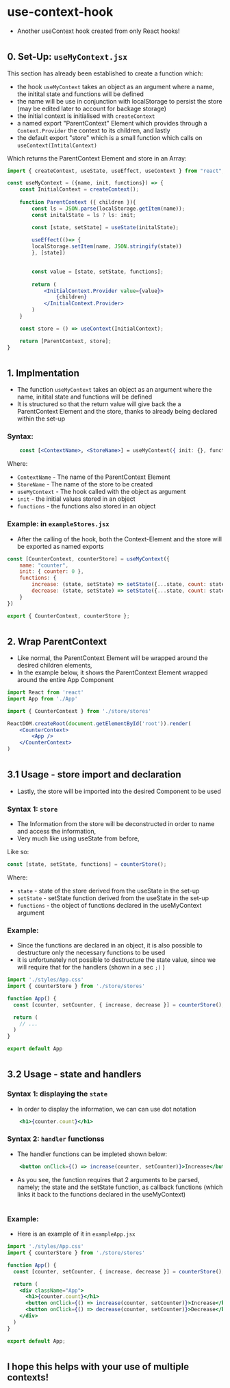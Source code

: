 # use-context-hook
 - Another useContext hook created from only React hooks!

#

## 0. Set-Up: `useMyContext.jsx` 
This section has already been established to create a function which:
 - the hook `useMyContext` takes an object as an argument where a name, the initital state and functions will be defined
 - the name will be use in conjunction with localStorage to persist the store (may be edited later to account for backage storage)
 - the initial context is initialised with `createContext`
 - a named export "ParentContext" Element which provides through a `Context.Provider` the context to its children, and lastly
 - the default export "store" which is a small function which calls on `useContext(IntitalContext)`

Which returns the ParentContext Element and store in an Array:
```jsx
import { createContext, useState, useEffect, useContext } from "react";

const useMyContext = ({name, init, functions}) => {
    const InitialContext = createContext();
    
    function ParentContext ({ children }){
        const ls = JSON.parse(localStorage.getItem(name));
        const initalState = ls ? ls: init;

        const [state, setState] = useState(initalState);
        
        useEffect(()=> {
        localStorage.setItem(name, JSON.stringify(state))
        }, [state])

        
        const value = [state, setState, functions];
        
        return (
            <InitialContext.Provider value={value}>
                {children}
            </InitialContext.Provider>
        )
    }

    const store = () => useContext(InitialContext);

    return [ParentContext, store];
}
```

#

## 1. Implmentation
 - The function `useMyContext` takes an object as an argument where the name, initital state and functions will be defined
 - It is structured so that the return value will give back the a ParentContext Element and the store, thanks to already being declared within the set-up

### Syntax:
```jsx
    const [<ContextName>, <StoreName>] = useMyContext({ init: {}, functions: {}})
```
Where:
 - `ContextName` - The name of the ParentContext Element
 - `StoreName` - The name of the store to be created
 - `useMyContext` - The hook called with the object as argument
 - `init` - the initial values stored in an object
 - `functions` - the functions also stored in an object

### Example: in `exampleStores.jsx`
 - After the calling of the hook, both the Context-Element and the store will be exported as named exports

```jsx
const [CounterContext, counterStore] = useMyContext({
    name: "counter",
    init: { counter: 0 },
    functions: {
        increase: (state, setState) => setState({...state, count: state.count + 1}),
        decrease: (state, setState) => setState({...state, count: state.count - 1}),
    } 
})

export { CounterContext, counterStore };
```

#

## 2. Wrap ParentContext
 - Like normal, the ParentContext Element will be wrapped around the desired children elements,
 - In the example below, it shows the ParentContext Element wrapped around the entire App Component

```jsx
import React from 'react'
import App from './App'

import { CounterContext } from './store/stores'

ReactDOM.createRoot(document.getElementById('root')).render(
    <CounterContext>
        <App />
    </CounterContext>
)
```

#

## 3.1 Usage - store import and declaration
 - Lastly, the store will be imported into the desired Component to be used

### Syntax 1: `store`
 - The Information from the store will be deconstructed in order to name and access the information, 
 - Very much like using useState from before,

Like so:
```jsx
const [state, setState, functions] = counterStore();
```

Where:
 - `state` - state of the store derived from the useState in the set-up
 - `setState` - setState function derived from the useState in the set-up
 - `functions` - the object of functions declared in the useMyContext argument

### Example:
- Since the functions are declared in an object, it is also possible to destructure only the necessary functions to be used
- it is unfortunately not possible to destructure the state value, since we will require that for the handlers (shown in a sec `;)` )

```jsx
import './styles/App.css'
import { counterStore } from './store/stores'

function App() {
  const [counter, setCounter, { increase, decrease }] = counterStore();

  return (
    // ...
  )
}

export default App
```

#

## 3.2 Usage - state and handlers

### Syntax 1: displaying the `state`
 - In order to display the information, we can can use dot notation
```jsx
    <h1>{counter.count}</h1>
```

### Syntax 2: `handler` functionss
 - The handler functions can be impleted shown below:

```jsx
    <button onClick={() => increase(counter, setCounter)}>Increase</button>
```

 - As you see, the function requires that 2 arguments to be parsed, namely; the state and the setState function, as callback functions (which links it back to the functions declared in the useMyContext)

#

### Example:
 - Here is an example of it in `exampleApp.jsx`

```jsx
import './styles/App.css'
import { counterStore } from './store/stores'

function App() {
  const [counter, setCounter, { increase, decrease }] = counterStore();

  return (
    <div className="App">
      <h1>{counter.count}</h1>
      <button onClick={() => increase(counter, setCounter)}>Increase</button>
      <button onClick={() => decrease(counter, setCounter)}>Decrease</button>
    </div>
  )
}

export default App;
```

#

## I hope this helps with your use of multiple contexts!
